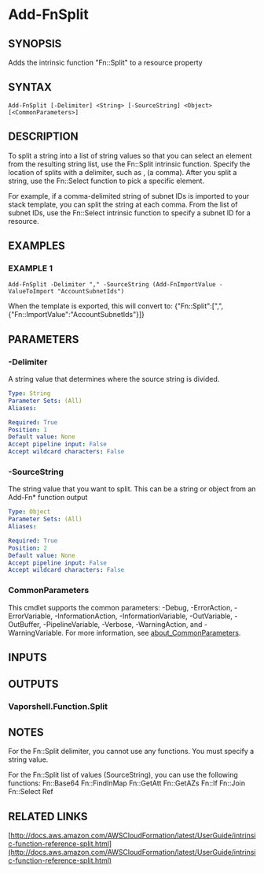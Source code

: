 # Add-FnSplit

## SYNOPSIS
Adds the intrinsic function "Fn::Split" to a resource property

## SYNTAX

```
Add-FnSplit [-Delimiter] <String> [-SourceString] <Object> [<CommonParameters>]
```

## DESCRIPTION
To split a string into a list of string values so that you can select an element from the resulting string list, use the Fn::Split intrinsic function.
Specify the location of splits with a delimiter, such as , (a comma).
After you split a string, use the Fn::Select function to pick a specific element.

For example, if a comma-delimited string of subnet IDs is imported to your stack template, you can split the string at each comma.
From the list of subnet IDs, use the Fn::Select intrinsic function to specify a subnet ID for a resource.

## EXAMPLES

### EXAMPLE 1
```
Add-FnSplit -Delimiter "," -SourceString (Add-FnImportValue -ValueToImport "AccountSubnetIds")
```

When the template is exported, this will convert to: {"Fn::Split":\[",",{"Fn::ImportValue":"AccountSubnetIds"}\]}

## PARAMETERS

### -Delimiter
A string value that determines where the source string is divided.

```yaml
Type: String
Parameter Sets: (All)
Aliases:

Required: True
Position: 1
Default value: None
Accept pipeline input: False
Accept wildcard characters: False
```

### -SourceString
The string value that you want to split.
This can be a string or object from an Add-Fn* function output

```yaml
Type: Object
Parameter Sets: (All)
Aliases:

Required: True
Position: 2
Default value: None
Accept pipeline input: False
Accept wildcard characters: False
```

### CommonParameters
This cmdlet supports the common parameters: -Debug, -ErrorAction, -ErrorVariable, -InformationAction, -InformationVariable, -OutVariable, -OutBuffer, -PipelineVariable, -Verbose, -WarningAction, and -WarningVariable. For more information, see [about_CommonParameters](http://go.microsoft.com/fwlink/?LinkID=113216).

## INPUTS

## OUTPUTS

### Vaporshell.Function.Split
## NOTES
For the Fn::Split delimiter, you cannot use any functions.
You must specify a string value.

For the Fn::Split list of values (SourceString), you can use the following functions:
    Fn::Base64
    Fn::FindInMap
    Fn::GetAtt
    Fn::GetAZs
    Fn::If
    Fn::Join
    Fn::Select
    Ref

## RELATED LINKS

[http://docs.aws.amazon.com/AWSCloudFormation/latest/UserGuide/intrinsic-function-reference-split.html](http://docs.aws.amazon.com/AWSCloudFormation/latest/UserGuide/intrinsic-function-reference-split.html)

